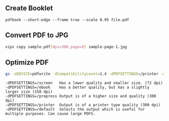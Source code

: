 ## Create Booklet

    pdfbook --short-edge --frame true --scale 0.95 file.pdf

## Convert PDF to JPG
```bash
vips copy sample.pdf[dpi=300,page=0] sample-page-1.jpg
```
## Optimize PDF
```bash
gs -sDEVICE=pdfwrite -dCompatibilityLevel=1.4 -dPDFSETTINGS=/printer -dNOPAUSE -dQUIET -dBATCH -sOutputFile=output.pdf input.pdf
```
```
-dPDFSETTINGS=/screen	Has a lower quality and smaller size. (72 dpi)
-dPDFSETTINGS=/ebook	Has a better quality, but has a slightly larger size (150 dpi)
-dPDFSETTINGS=/prepress	Output is of a higher size and quality (300 dpi)
-dPDFSETTINGS=/printer	Output is of a printer type quality (300 dpi)
-dPDFSETTINGS=/default	Selects the output which is useful for multiple purposes. Can cause large PDFS.
```